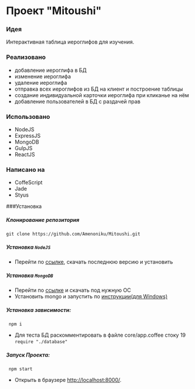 # Проект "Mitoushi"

### Идея
Интерактивная таблица иероглифов для изучения.

### Реализовано
- добавление иероглифа в БД
- изменение иероглифа
- удаление иероглифа
- отправка всех иероглифов из БД на клиент и построение таблицы
- создание индивидуальной карточки иероглифа при кликанье на нём
- добавление пользователей в БД с раздачей прав

### Использовано
- NodeJS
- ExpressJS
- MongoDB
- GulpJS
- ReactJS

### Написано на
- CoffeScript
- Jade
- Styus

###Установка
##### Клонирование репозитория
```
git clone https://github.com/Amenoniku/Mitoushi.git
```
##### Установка `NodeJS`

- Перейти по [ссылке](https://nodejs.org/), скачать последнюю версию и установить

##### Установка `MongoDB`

- Перейти по [ссылке](https://www.mongodb.org/downloads#production) и скачать под нужную ОС
- Установить mongo и запустить по [инструкции(для Windows)](https://docs.mongodb.org/manual/tutorial/install-mongodb-on-windows/#install-mongodb)

##### Установка зависимости:
```
 npm i
```

* Для теста БД раскомментировать в файле core/app.coffee стоку 19 `require "./database"`

##### Запуск Проекта:
```
 npm start
```

* Открыть в браузере [http://localhost:8000/](http://localhost:8000/).
